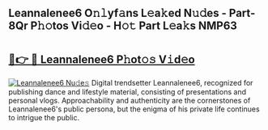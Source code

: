 ## Leannalenee6 O𝚗𝚕yf𝚊ns L𝚎a𝚔ed N𝚞𝚍es - Part-8Qr P𝚑𝚘tos Vi𝚍𝚎o - H𝚘𝚝 Part L𝚎a𝚔s NMP63

# <h2><a href="http://kfclqb.oniu.top/?m=Leannalenee6">🔗👉 🔴 Leannalenee6 P𝚑ot𝚘𝚜 V𝚒d𝚎o</a></h2>

[![Leannalenee6 Nu𝚍e𝚜](https://i.imgur.com/0qMVB7G.gif)](http://kfclqb.oniu.top/?m=Leannalenee6)
Digital trendsetter Leannalenee6, recognized for publishing dance and lifestyle material, consisting of presentations and personal vlogs. Approachability and authenticity are the cornerstones of Leannalenee6's public persona, but the enigma of his private life continues to intrigue the public.  
